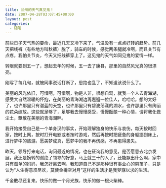 ```yaml
---
title: 兰州的天气真见鬼！
date: 2007-04-28T03:07:45+00:00
layout: post
categories:
  - 随笔
---
```

前些日子天气热的要命，最近几天又冷下来了，气温没有一点点好转的趋势。前几天把线裤（有些地方叫秋裤）脱了，骑车的时候，感觉两条腿就冷啊，而且关节有点疼，我怕关节炎，今天又把线裤穿上了。这见鬼的天气如同见鬼的爱情一样。

转眼就要到五一了，想起去年的时候，五一去了康县，那里的自然风光真的很漂亮。

刚写了每几句，就被同事说话打断了，思路也乱了，不知道该说什么了。

美丽的风光依旧，可惜啊，可惜啊，物是人非，很想自驾，就我一个人去青海湖，感受大自然温暖的怀抱，在美丽的青海湖边再邂逅一位佳人，哈哈哈，想的太好了，也许那里只有湛蓝的天空，也许那里只有碧波荡漾的湖水，也许那里只有绚丽的花朵绽放。这些就足够了，足够我去慢慢感受，慢慢酝酿一种心情，请将我化做尘土，飘散在美丽的青海湖畔。
<!--more-->
我开始接受自己是一个单身汉的事实，开始理解独身的快乐与哀伤，每天按时回家，按时上网，按时打开电影或者按时游戏，然后再按时把疲惫的身躯挪到床上，进行梦中的旅游。愿美梦成真，愿梦中的我不再伤感，不再患得患失。

昨天，领导打来电话，询问最近的情况，也在征询我的意见，是否愿意去北京发展，我还是婉转的谢绝了领导的好意，马上就三十的人了，还能飘出什么啊，家中只有孤单的妈妈，我怎好离去啊，我知道自己不是那种很有事业心的男孩子，只是认为“人生得意须尽欢，莫使金樽空对月”这样的生活才是我梦寐以求的生活。

千金散尽还复来。快乐的做一个月光族，快乐的做一根火柴棒。